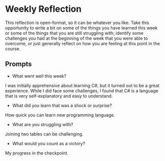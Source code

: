 # Weekly Reflection
This reflection is open-format, so it can be whatever you like. Take this opportunity to write a bit on some of the things you have learned this week or some of the things that you are still struggling with; identify some challenges you had at the beginning of the week that you were able to overcome, or just generally reflect on how you are feeling at this point in the course.

## Prompts
- What went well this week?

I was initially apprehensive about learning C#, but it turned out to be a great experience. While I did face some challenges, I found that C# is a language that is very self-explanatory and easy to understand.

- What did you learn that was a shock or surprise?

How quick you can learn new programming language.

- What are you struggling with?

Joining two tables can be challenging.

- What would you count as a victory?

My progress in the checkpoint.
